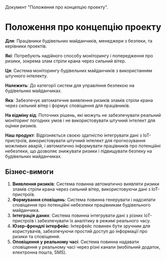 Документ "Положення про концепцію проекту".

# Положення про концепцію проекту

**Для**: Працівники будівельних майданчиків, менеджери з безпеки, та керівники проектів.

**Якi**: Потребують надійного способу моніторингу і попередження про ризики, зокрема злам стріли крана через сильний вітер.

**Ця**: Система моніторингу будівельних майданчиків з використанням штучного інтелекту.

**Належить**: До категорії систем для управління безпекою на будівельних майданчиках.

**Яка**: Забезпечує автоматичне виявлення ризиків зламів стріли крана через сильний вітер і формує сповіщення для працівників.

**На відміну від**: Поточних рішень, які можуть не забезпечувати реальний моніторинг погодних умов і не використовувати штучний інтелект для оцінки ризиків.

**Наш продукт**: Відрізняється своєю здатністю інтегрувати дані з IoT-пристроїв, використовувати штучний інтелект для прогнозування можливих аварій, і автоматично інформувати працівників про потенційні небезпеки, що дозволяє знижувати ризики і підвищувати безпеку на будівельних майданчиках.

## Бізнес-вимоги

1. **Виявлення ризиків**: Система повинна автоматично виявляти ризики зламів стріли крана через сильний вітер, використовуючи дані з IoT-пристроїв.
2. **Формування сповіщень**: Система повинна генерувати і надсилати сповіщення про потенційні небезпеки працівникам будівельного майданчика.
3. **Інтеграція даних**: Система повинна інтегрувати дані з різних IoT-пристроїв і забезпечувати їх аналітику в режимі реального часу.
4. **Юзер-френдлі інтерфейс**: Інтерфейс повинен бути зручним для користувачів, забезпечуючи простий доступ до інформації про ризики та сповіщення.
5. **Оповіщення у реальному часі**: Система повинна надавати сповіщення у реальному часі через різні канали (мобільний додаток, електронна пошта, SMS).

